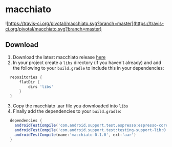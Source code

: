 # macchiato

![https://travis-ci.org/pivotal/macchiato.svg?branch=master](https://travis-ci.org/pivotal/macchiato.svg?branch=master)

## Download

1. Download the latest macchiato release [here](https://github.com/pivotal/macchiato/releases)
2. In your project create a `libs` directory (if you haven't already) and add the following
to your `build.gradle` to include this in your dependencies:

  ```groovy
    repositories {
        flatDir {
            dirs 'libs'
        }
    }
  ```
3. Copy the macchiato .aar file you downloaded into `libs`
4. Finally add the dependencies to your `build.gradle`:

  ```groovy
    dependencies {
      androidTestCompile('com.android.support.test.espresso:espresso-core:2.0')
      androidTestCompile('com.android.support.test:testing-support-lib:0.1')
      androidTestCompile(name:'macchiato-0.1.0', ext:'aar')
    }
  ```
